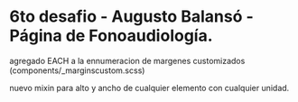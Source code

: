 # 6to desafio - Augusto Balansó - Página de Fonoaudiología.
 
agregado EACH a la ennumeracion de margenes customizados (components/_marginscustom.scss)

nuevo mixin para alto y ancho de cualquier elemento con cualquier unidad.
